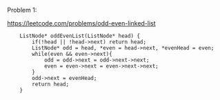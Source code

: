 Problem 1:

https://leetcode.com/problems/odd-even-linked-list

```
    ListNode* oddEvenList(ListNode* head) {
        if(!head || !head->next) return head;
        ListNode* odd = head, *even = head->next, *evenHead = even;
        while(even && even->next){
            odd = odd->next = odd->next->next;
            even = even->next = even->next->next;
        }
        odd->next = evenHead;
        return head;
    }
```
